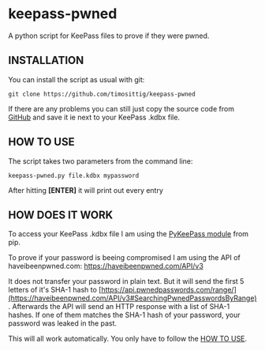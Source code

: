 # keepass-pwned
A python script for KeePass files to prove if they were pwned.



## INSTALLATION

You can install the script as usual with git:
```
git clone https://github.com/timosittig/keepass-pwned
```

If there are any problems you can still just copy the source code from [GitHub](https://github.com/timosittig/keepass-pwned/blob/main/keepass_pwned.py) and save it ie next to your KeePass .kdbx file.



## HOW TO USE

The script takes two parameters from the command line:

```
keepass-pwned.py file.kdbx mypassword
```

After hitting **[ENTER]** it will print out every entry 



## HOW DOES IT WORK

To access your KeePass .kdbx file I am using the [PyKeePass module](https://pypi.org/project/pykeepass/) from pip.

To prove if your password is beeing compromised I am using the API of haveibeenpwned.com: https://haveibeenpwned.com/API/v3

It does not transfer your password in plain text. But it will send the first 5 letters of it's SHA-1 hash to [https://api.pwnedpasswords.com/range/](https://haveibeenpwned.com/API/v3#SearchingPwnedPasswordsByRange). Afterwards the API will send an HTTP response with a list of SHA-1 hashes. If one of them matches the SHA-1 hash of your password, your password was leaked in the past.

This will all work automatically. You only have to follow the [HOW TO USE](#HOW-TO-USE).
